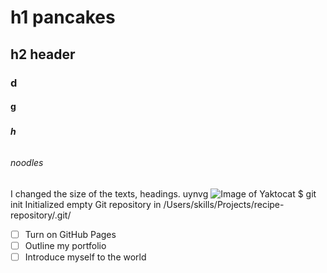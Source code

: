 # h1 pancakes
## h2 header
### <h3> d
#### <h4>  g
##### <h5> h
###### <h6> noodles
I changed the size of the texts, headings.
uynvg
![Image of Yaktocat](https://octodex.github.com/images/yaktocat.png)
$ git init
Initialized empty Git repository in /Users/skills/Projects/recipe-repository/.git/
- [ ] Turn on GitHub Pages
- [ ] Outline my portfolio
- [ ] Introduce myself to the world
